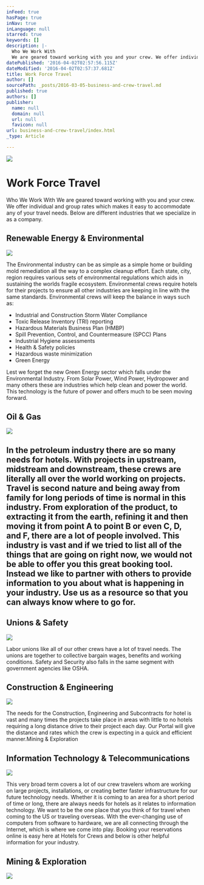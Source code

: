 ```yaml
---
inFeed: true
hasPage: true
inNav: true
inLanguage: null
starred: true
keywords: []
description: |-
  Who We Work With
  We are geared toward working with you and your crew. We offer individual and group rates which makes it easy to accommodate any of your travel needs. Below are different industries that we specialize in as a company.
datePublished: '2016-04-02T02:57:56.115Z'
dateModified: '2016-04-02T02:57:37.681Z'
title: Work Force Travel
author: []
sourcePath: _posts/2016-03-05-business-and-crew-travel.md
published: true
authors: []
publisher:
  name: null
  domain: null
  url: null
  favicon: null
url: business-and-crew-travel/index.html
_type: Article

---
```

![](https://the-grid-user-content.s3-us-west-2.amazonaws.com/f02a30c2-474b-4cdd-b4a1-33b7f6cb8f76.jpg)

# Work Force Travel

Who We Work With
We are geared toward working with you and your crew. We offer individual and group rates which makes it easy to accommodate any of your travel needs. Below are different industries that we specialize in as a company.

## Renewable Energy & Environmental
![](https://the-grid-user-content.s3-us-west-2.amazonaws.com/6f83ebcc-6b71-4abf-929e-565a95057ee2.jpg)

The Environmental industry can be as simple as a simple home or building mold remediation all the way to a complex cleanup effort. Each state, city, region requires various sets of environmental regulations which aids in sustaining the worlds fragile ecosystem. Environmental crews require hotels for their projects to ensure all other industries are keeping in line with the same standards. Environmental crews will keep the balance in ways such as:

* Industrial and Construction Storm Water Compliance
* Toxic Release Inventory (TRI) reporting
* Hazardous Materials Business Plan (HMBP)
* Spill Prevention, Control, and Countermeasure (SPCC) Plans
* Industrial Hygiene assessments
* Health & Safety policies
* Hazardous waste minimization
* Green Energy

Lest we forget the new Green Energy sector which falls under the Environmental Industry. From Solar Power, Wind Power, Hydropower and many others these are industries which help clean and power the world. This technology is the future of power and offers much to be seen moving forward.

## 

## Oil & Gas
![](https://the-grid-user-content.s3-us-west-2.amazonaws.com/a0ffa0a6-e917-4837-8a2f-2e0945c7924f.jpg)

## In the petroleum industry there are so many needs for hotels. With projects in upstream, midstream and downstream, these crews are literally all over the world working on projects. Travel is second nature and being away from family for long periods of time is normal in this industry. From exploration of the product, to extracting it from the earth, refining it and then moving it from point A to point B or even C, D, and F, there are a lot of people involved. This industry is vast and if we tried to list all of the things that are going on right now, we would not be able to offer you this great booking tool. Instead we like to partner with others to provide information to you about what is happening in your industry. Use us as a resource so that you can always know where to go for.

## 

## Unions & Safety
![](https://the-grid-user-content.s3-us-west-2.amazonaws.com/7393ca0a-1901-4a45-b244-acbe221712a6.jpg)

Labor unions like all of our other crews have a lot of travel needs. The unions are together to collective bargain wages, benefits and working conditions.  Safety and Security also falls in the same segment with government agencies like OSHA.

## 

## Construction & Engineering
![](https://the-grid-user-content.s3-us-west-2.amazonaws.com/c0dc6dec-be90-4c4a-a55c-57f8e4ae128b.jpg)

The needs for the Construction, Engineering and Subcontracts for hotel is vast and many times the projects take place in areas with little to no hotels requiring a long distance drive to their project each day. Our Portal will give the distance and rates which the crew is expecting in a quick and efficient manner.Mining & Exploration

## 

## Information Technology & Telecommunications
![](https://the-grid-user-content.s3-us-west-2.amazonaws.com/b898a487-3df0-44e5-81b9-61edc715e5eb.jpg)

This very broad term covers a lot of our crew travelers whom are working on large projects, installations, or creating better faster infrastructure for our future technology needs. Whether it is coming to an area for a short period of time or long, there are always needs for hotels as it relates to information technology. We want to be the one place that you think of for travel when coming to the US or traveling overseas. With the ever-changing use of computers from software to hardware, we are all connecting through the Internet, which is where we come into play. Booking your reservations online is easy here at Hotels for Crews and below is other helpful information for your industry.

## 

## Mining & Exploration
![](https://the-grid-user-content.s3-us-west-2.amazonaws.com/efef28e8-2afe-4c47-88b6-6b2f7b35004c.jpg)